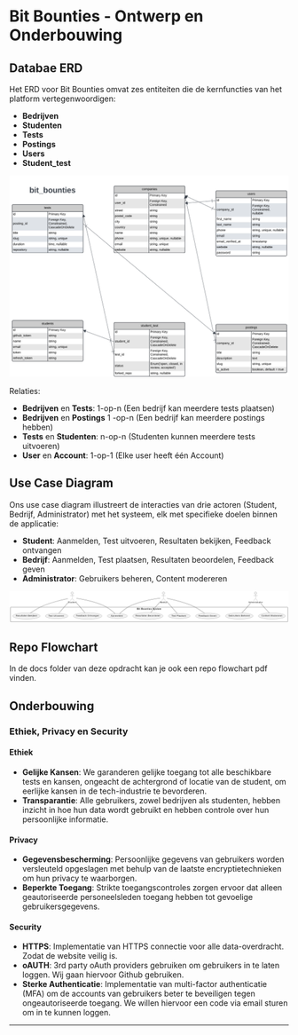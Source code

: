 # Bit Bounties - Ontwerp en Onderbouwing

## Databae ERD
Het ERD voor Bit Bounties omvat zes entiteiten die de kernfuncties van het platform vertegenwoordigen:
- **Bedrijven**
- **Studenten**
- **Tests**
- **Postings**
- **Users**
- **Student_test**

![Database ERD](docs/Database_ERD.png)

Relaties:
- **Bedrijven** en **Tests**: 1-op-n (Een bedrijf kan meerdere tests plaatsen)
- **Bedrijven** en **Postings** 1 -op-n
(Een bedrijf kan meerdere postings hebben)
- **Tests** en **Studenten**: n-op-n (Studenten kunnen meerdere tests uitvoeren)
- **User** en **Account**: 1-op-1
(Elke user heeft één Account)

## Use Case Diagram
Ons use case diagram illustreert de interacties van drie actoren (Student, Bedrijf, Administrator) met het systeem, elk met specifieke doelen binnen de applicatie:
- **Student**: Aanmelden, Test uitvoeren, Resultaten bekijken, Feedback ontvangen
- **Bedrijf**: Aanmelden, Test plaatsen, Resultaten beoordelen, Feedback geven
- **Administrator**: Gebruikers beheren, Content modereren


![Use case diagram](docs/usecase.png)

## Repo Flowchart
In de docs folder van deze opdracht kan je ook een repo flowchart pdf vinden.

## Onderbouwing

### Ethiek, Privacy en Security

#### Ethiek
- **Gelijke Kansen**: We garanderen gelijke toegang tot alle beschikbare tests en kansen, ongeacht de achtergrond of locatie van de student, om eerlijke kansen in de tech-industrie te bevorderen.
- **Transparantie**: Alle gebruikers, zowel bedrijven als studenten, hebben inzicht in hoe hun data wordt gebruikt en hebben controle over hun persoonlijke informatie.

#### Privacy
- **Gegevensbescherming**: Persoonlijke gegevens van gebruikers worden versleuteld opgeslagen met behulp van de laatste encryptietechnieken om hun privacy te waarborgen.
- **Beperkte Toegang**: Strikte toegangscontroles zorgen ervoor dat alleen geautoriseerde personeelsleden toegang hebben tot gevoelige gebruikersgegevens.

#### Security
- **HTTPS**: Implementatie van HTTPS connectie voor alle data-overdracht. Zodat de website veilig is.
- **oAUTH**: 3rd party oAuth providers gebruiken om gebruikers in te laten loggen. Wij gaan hiervoor Github gebruiken.
- **Sterke Authenticatie**: Implementatie van multi-factor authenticatie (MFA) om de accounts van gebruikers beter te beveiligen tegen ongeautoriseerde toegang. We willen hiervoor een code via email sturen om in te kunnen loggen.

---